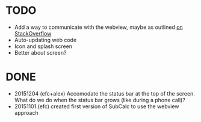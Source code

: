 # TODO #

* Add a way to communicate with the webview, maybe as outlined [on StackOverflow](http://stackoverflow.com/questions/15983797/can-a-uiwebview-interact-communicate-with-the-app)
* Auto-updating web code
* Icon and splash screen
* Better about screen?

# DONE #

* 20151204 (efc+alex) Accomodate the status bar at the top of the screen. What do we do when the status bar grows (like during a phone call)?
* 20151101 (efc) created first version of SubCalc to use the webview approach